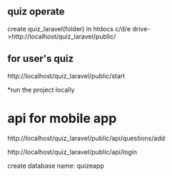 

## quiz operate

create quiz_laravel(folder) in htdocs c/d/e drive->http://localhost/quiz_laravel/public/



## for user's quiz 

http://localhost/quiz_laravel/public/start

*run the project locally

# api for mobile app

http://localhost/quiz_laravel/public/api/questions/add

http://localhost/quiz_laravel/public/api/login

create database name: quizeapp
